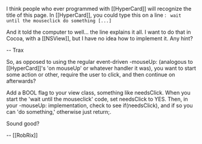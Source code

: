 I think people who ever programmed with [[HyperCard]] will recognize the title of this page. In [[HyperCard]], you could type this on a line :
<code>
wait until the mouseclick
do something
[...]
</code>

And it told the computer to well... the line explains it all. I want to do that in Cocoa, with a [[NSView]], but I have no idea how to implement it. Any hint?

-- Trax

So, as opposed to using the regular event-driven -mouseUp: (analogous to [[HyperCard]]'s 'on mouseUp' or whatever handler it was), you want to start some action or other, require the user to click, and then continue on afterwards?

Add a BOOL flag to your view class, something like needsClick. When you start the 'wait until the mouseclick' code, set needsClick to YES. Then, in your -mouseUp: implementation, check to see if(needsClick), and if so you can 'do something,' otherwise just return;.

Sound good?

-- [[RobRix]]